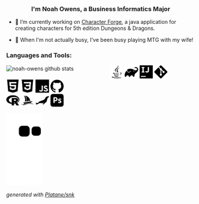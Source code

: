 ### <div align="center">I'm Noah Owens, a Business Informatics Major</div>  

- 🎲 I’m currently working on [Character Forge](https://github.com/noah-owens/Character-Forge), a java application for creating characters for 5th edition Dungeons & Dragons.

- 👾 When I'm not actually busy, I've been busy playing MTG with my wife!

### Languages and Tools:

<p>
<img width="55%" align="left" alt="noah-owens github stats" src="https://github-readme-stats.vercel.app/api?username=noah-owens&show_icons=true&theme=dark" />

<!-- Icons from https://simpleicons.org/ -->

<img width="7%" src="images/java.svg">
<img width="7%" src="images/gradle.svg">
<img width="7%" src="images/intellijidea.svg">
<img width="7%" src="images/git.svg">

<br />
<img width="7%" src="images/html5.svg">
<img width="7%" src="images/css3.svg">
<img width="7%" src="images/javascript.svg">
<img width="7%" src="images/github.svg">
<br />
<img width="7%" src="images/r.svg">
<img width="7%" src="images/phpmyadmin.svg">
<img width="7%" src="images/mariadb.svg">
<img width="7%" src="images/adobephotoshop.svg">

<br />
</p>

![github contribution grid snake animation](https://raw.githubusercontent.com/noah-owens/noah-owens/output/github-snake.svg)

_generated with [Platane/snk](https://github.com/Platane/snk)_
